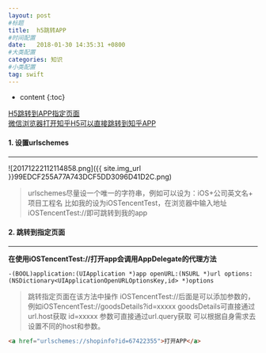 ```yaml
---
layout: post
#标题
title:  h5跳转APP
#时间配置
date:   2018-01-30 14:35:31 +0800
#大类配置
categories: 知识
#小类配置
tag: swift
---
```


* content
{:toc}

<a href="http://blog.csdn.net/Jayant_Y/article/details/78871736" target="_blank">H5跳转到APP指定页面</a><br>
<a href="https://segmentfault.com/q/1010000008599598" target="_blank">微信浏览器打开知乎H5可以直接跳转到知乎APP</a><br>


#### 1. 设置urlschemes
---

![20171222112114858.png]({{ site.img_url }}99EDCF255A77A743DCF5DD3096D41D2C.png)

> urlschemes尽量设一个唯一的字符串，例如可以设为：iOS+公司英文名+ 项目工程名 
比如我的设为iOSTencentTest，在浏览器中输入地址iOSTencentTest://即可跳转到我的app


#### 2. 跳转到指定页面
---

**在使用iOSTencentTest://打开app会调用AppDelegate的代理方法**

```objc
-(BOOL)application:(UIApplication *)app openURL:(NSURL *)url options:(NSDictionary<UIApplicationOpenURLOptionsKey,id> *)options

```

> 跳转指定页面在该方法中操作 
iOSTencentTest://后面是可以添加参数的，例如iOSTencentTest://goodsDetails?id=xxxxx 
goodsDetails可直接通过url.host获取 
id=xxxxx 参数可直接通过url.query获取 
可以根据自身需求去设置不同的host和参数。 

```html
<a href="urlschemes://shopinfo?id=67422355">打开APP</a> 
```